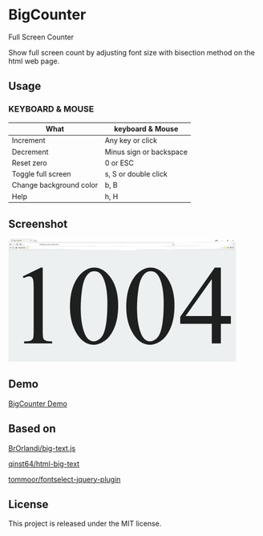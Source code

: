 # BigCounter

Full Screen Counter

Show full screen count by adjusting font size with bisection method on the html web page.

## Usage

### KEYBOARD & MOUSE

| What | keyboard & Mouse  |
|---|---|
| Increment | Any key or click |
| Decrement | Minus sign or backspace |
| Reset zero | 0 or ESC |
| Toggle full screen | s, S or double click |
| Change background color | b, B |
| Help | h, H |

## Screenshot

![Screenshot 1](screenshot/screenshot1.jpg)

## Demo

[BigCounter Demo](http://hongil.kim/BigCounter)

## Based on

[BrOrlandi/big-text.js](https://github.com/BrOrlandi/big-text.js)

[qinst64/html-big-text](https://github.com/qinst64/html-big-text)

[tommoor/fontselect-jquery-plugin](http://github.com/tommoor/fontselect-jquery-plugin)

## License

This project is released under the MIT license.